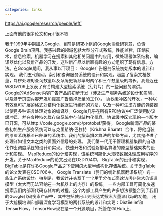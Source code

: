 ```yaml
---
categories: links
---
```

https://ai.google/research/people/jeff/

上面有他的很多论文和ppt
很不错

我于1999年中期加入Google，目前是研究小组的Google高级研究员，负责Google Brain项目。我感兴趣的领域包括大型分布式系统，性能监控，压缩技术，信息检索，机器学习在搜索和其他相关问题中的应用，微处理器体系结构，编译器优化以及新产品的开发，这些新产品以新颖有趣的方式组织了现有信息。方法。在Google期间，我从事以下项目：
Google广告服务系统初始版本的设计和实现。
我们五代爬网，索引和查询服务系统的设计和实现，涵盖了搜索文档数量，每秒处理的查询数量以及系统更新频率的两个和三个数量级的增长。我最近在WSDM'09上发表了有关构建大型检索系统（幻灯片）的一些问题的演讲。
Google的AdSense内容广告产品的初步开发（涉及生产服务系统的设计和实施，以及基于页面内容开发和提高广告选择质量的工作）。
协议缓冲区的开发，一种以有效但可扩展的格式对结构化数据进行编码的方法，以及一种可生成方便的包装器以使用多种语言处理对象的编译器。Google几乎在所有RPC协议中广泛使用协议缓冲区，并在各种持久性存储系统中存储结构化信息。协议缓冲区实现的一个版本已开源，可从http://code.google.com/p/protobuf/获得。
Google新闻产品的某些初始生产服务系统可以与克里希纳·巴拉特（Krishna Bharat）合作，将他组装的原型系统移至已部署的系统中。我们的搜索排名算法的某些方面，尤其是改进了处理诸如锚文本之类的页面外信号的处理。
我们第一代用于管理机器集群的自动化作业调度系统的设计和实现。
快速开发和试验新排名算法的原型基础架构的设计和实现。
MapReduce的设计和实现，该系统可简化大规模数据处理应用程序的开发。关于MapReduce的论文出现在OSDI'04中。
BigTable的设计和实现，BigTable是在许多Google产品之下使用的大型半结构化存储系统。关于BigTable的论文发表在OSDI'06中。
Google Translate（我们的统计机器翻译系统）的一些生产系统设计。特别是，我设计并实现了一个用于分布式高速访问非常大的语言模型（太大而无法容纳在一台机器上的内存）的系统。
一些内部工具可简化快速搜索我们内部源代码存储库的过程。这个内部工具产生的许多想法都整合到了我们的Google代码搜索产品中，其中包括使用正则表达式搜索大量源代码的功能。
用于大规模培训和部署深度学习模型的两代系统的设计和实现：DistBelief和TensorFlow。TensorFlow现在是一个开源项目，托管在GitHub上。